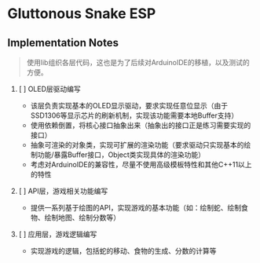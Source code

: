 # Gluttonous Snake ESP

## Implementation Notes

> 使用lib组织各层代码，这也是为了后续对ArduinoIDE的移植，以及测试的方便。

1. [ ] OLED层驱动编写
    - 该层负责实现基本的OLED显示驱动，要求实现任意位显示（由于SSD1306等显示芯片的刷新机制，实现该功能需要本地Buffer支持）
    - 使用依赖倒置，将核心接口抽象出来（抽象出的接口正是练习需要实现的接口）
    - 抽象可渲染的对象类，实现可扩展的渲染功能（要求驱动只实现基本的绘制功能/暴露Buffer接口，Object类实现具体的渲染功能）
    - 考虑对ArduinoIDE的兼容性，尽量不使用高级模板特性和其他C++11以上的特性

2. [ ] API层，游戏相关功能编写
    - 提供一系列基于绘图的API，实现游戏的基本功能（如：绘制蛇、绘制食物、绘制地图、绘制分数等）

3. [ ] 应用层，游戏逻辑编写
    - 实现游戏的逻辑，包括蛇的移动、食物的生成、分数的计算等

